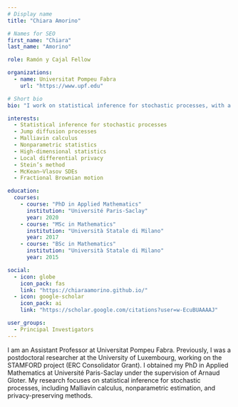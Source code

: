 ```yaml
---
# Display name
title: "Chiara Amorino"

# Names for SEO
first_name: "Chiara"
last_name: "Amorino"

role: Ramón y Cajal Fellow

organizations:
  - name: Universitat Pompeu Fabra
    url: "https://www.upf.edu"

# Short bio
bio: "I work on statistical inference for stochastic processes, with a focus on jump diffusions, Malliavin calculus, and differential privacy."

interests:
  - Statistical inference for stochastic processes
  - Jump diffusion processes
  - Malliavin calculus
  - Nonparametric statistics
  - High-dimensional statistics
  - Local differential privacy
  - Stein’s method
  - McKean–Vlasov SDEs
  - Fractional Brownian motion

education:
  courses:
    - course: "PhD in Applied Mathematics"
      institution: "Université Paris-Saclay"
      year: 2020
    - course: "MSc in Mathematics"
      institution: "Università Statale di Milano"
      year: 2017
    - course: "BSc in Mathematics"
      institution: "Università Statale di Milano"
      year: 2015

social:
  - icon: globe
    icon_pack: fas
    link: "https://chiaraamorino.github.io/"
  - icon: google-scholar
    icon_pack: ai
    link: "https://scholar.google.com/citations?user=w-EcuBUAAAAJ"

user_groups:
  - Principal Investigators
---
```


I am an Assistant Professor at Universitat Pompeu Fabra. Previously, I was a postdoctoral researcher at the University of Luxembourg, working on the STAMFORD project (ERC Consolidator Grant). I obtained my PhD in Applied Mathematics at Université Paris-Saclay under the supervision of Arnaud Gloter. My research focuses on statistical inference for stochastic processes, including Malliavin calculus, nonparametric estimation, and privacy-preserving methods.